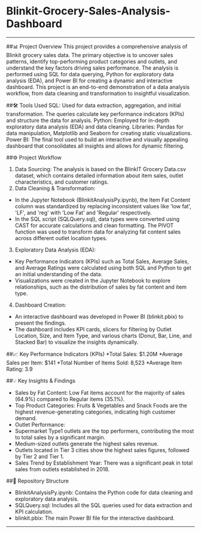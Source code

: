 # Blinkit-Grocery-Sales-Analysis-Dashboard

---

##📊 Project Overview
This project provides a comprehensive analysis of Blinkit grocery sales data. The primary objective is to uncover sales patterns, identify top-performing product categories and outlets, and understand the key factors driving sales performance. The analysis is performed using SQL for data querying, Python for exploratory data analysis (EDA), and Power BI for creating a dynamic and interactive dashboard.
This project is an end-to-end demonstration of a data analysis workflow, from data cleaning and transformation to insightful visualization.


##🛠️ Tools Used
SQL: Used for data extraction, aggregation, and initial transformation. The queries calculate key performance indicators (KPIs) and structure the data for analysis.
Python: Employed for in-depth exploratory data analysis (EDA) and data cleaning.
Libraries: Pandas for data manipulation, Matplotlib and Seaborn for creating static visualizations.
Power BI: The final tool used to build an interactive and visually appealing dashboard that consolidates all insights and allows for dynamic filtering.


##⚙️ Project Workflow
1. Data Sourcing: The analysis is based on the BlinkIT Grocery Data.csv dataset, which contains detailed information about item sales, outlet characteristics, and customer ratings.
2. Data Cleaning & Transformation:
* In the Jupyter Notebook (BlinkitAnalysisPy.ipynb), the Item Fat Content column was standardized by replacing inconsistent values like 'low fat', 'LF', and 'reg' with 'Low Fat' and 'Regular' respectively.
* In the SQL script (SQLQuery.sql), data types were converted using CAST for accurate calculations and clean formatting. The PIVOT function was used to transform data for analyzing fat content sales across different outlet location types.
3. Exploratory Data Analysis (EDA):
* Key Performance Indicators (KPIs) such as Total Sales, Average Sales, and Average Ratings were calculated using both SQL and Python to get an initial understanding of the data.
* Visualizations were created in the Jupyter Notebook to explore relationships, such as the distribution of sales by fat content and item type.
4. Dashboard Creation:
* An interactive dashboard was developed in Power BI (blinkit.pbix) to present the findings.
* The dashboard includes KPI cards, slicers for filtering by Outlet Location, Size, and Item Type, and various charts (Donut, Bar, Line, and Stacked Bar) to visualize the insights dynamically.
 

##📈 Key Performance Indicators (KPIs)
*Total Sales: $1.20M
*Average Sales per Item: $141
*Total Number of Items Sold: 8,523
*Average Item Rating: 3.9


##💡 Key Insights & Findings
* Sales by Fat Content: Low Fat items account for the majority of sales (64.9%) compared to Regular items (35.1%).
* Top Product Categories: Fruits & Vegetables and Snack Foods are the highest revenue-generating categories, indicating high customer demand.
* Outlet Performance:
 * Supermarket Type1 outlets are the top performers, contributing the most to total sales by a significant margin.
 * Medium-sized outlets generate the highest sales revenue.
 * Outlets located in Tier 3 cities show the highest sales figures, followed by Tier 2 and Tier 1.
* Sales Trend by Establishment Year: There was a significant peak in total sales from outlets established in 2018.
 

##📁 Repository Structure
* BlinkitAnalysisPy.ipynb: Contains the Python code for data cleaning and exploratory data analysis.
* SQLQuery.sql: Includes all the SQL queries used for data extraction and KPI calculation.
* blinkit.pbix: The main Power BI file for the interactive dashboard.
---





